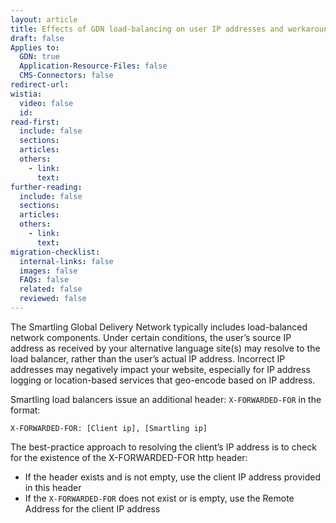 ```yaml
---
layout: article
title: Effects of GDN load-balancing on user IP addresses and workarounds
draft: false
Applies to:
  GDN: true
  Application-Resource-Files: false
  CMS-Connectors: false
redirect-url:
wistia:
  video: false
  id:
read-first:
  include: false
  sections:
  articles:
  others:
    - link:
      text:
further-reading:
  include: false
  sections:
  articles:
  others:
    - link:
      text:
migration-checklist:
  internal-links: false
  images: false
  FAQs: false
  related: false
  reviewed: false
---
```


The Smartling Global Delivery Network typically includes load-balanced network components. Under certain conditions, the user’s source IP address as received by your alternative language site(s) may resolve to the load balancer, rather than the user’s actual IP address. Incorrect IP addresses may negatively impact your website, especially for IP address logging or location-based services that geo-encode based on IP address.

Smartling load balancers issue an additional header: `X-FORWARDED-FOR` in the format:

~~~
X-FORWARDED-FOR: [Client ip], [Smartling ip]
~~~

The best-practice approach to resolving the client’s IP address is to check for the existence of the X-FORWARDED-FOR http header:

*   If the header exists and is not empty, use the client IP address provided in this header
*   If the `X-FORWARDED-FOR` does not exist or is empty, use the Remote Address for the client IP address
